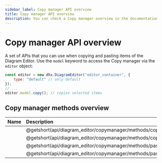 ```yaml
---
sidebar_label: Copy manager API overview
title: Copy manager API overview 
description: You can check a Copy manager overview in the documentation of the DHTMLX JavaScript Diagram library. Browse developer guides and API reference, try out code examples and live demos, and download a free 30-day evaluation version of DHTMLX Diagram.
---
```


# Copy manager API overview

A set of APIs that you can use when copying and pasting items of the Diagram Editor. Use the `model` keyword to access the Copy manager via the `editor` object:

~~~jsx {5}
const editor = new dhx.DiagramEditor("editor_container", { 
    type: "default" // only default
});
// ...
editor.model.copy(); // copies selected items
~~~

## Copy manager methods overview

| Name                                                                     | Description                                                                 |
| :----------------------------------------------------------------- | :--------------------------------------------------------------------- |
| [](api/diagram_editor/copymanager/methods/copy_method.md)             | @getshort(api/diagram_editor/copymanager/methods/copy_method.md)       |
| [](api/diagram_editor/copymanager/methods/copystyles_method.md)    | @getshort(api/diagram_editor/copymanager/methods/copystyles_method.md) |
| [](api/diagram_editor/copymanager/methods/paste_method.md)         | @getshort(api/diagram_editor/copymanager/methods/paste_method.md)      |
| [](api/diagram_editor/copymanager/methods/pastestyles_method.md)   | @getshort(api/diagram_editor/copymanager/methods/pastestyles_method.md)|
